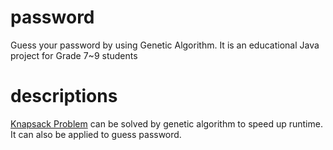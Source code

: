 # password

Guess your password by using Genetic Algorithm.
It is an educational Java project for Grade 7~9 students

# descriptions

[Knapsack Problem](https://en.wikipedia.org/wiki/Knapsack_problem) can be solved by genetic algorithm to speed up runtime.
It can also be applied to guess password.
